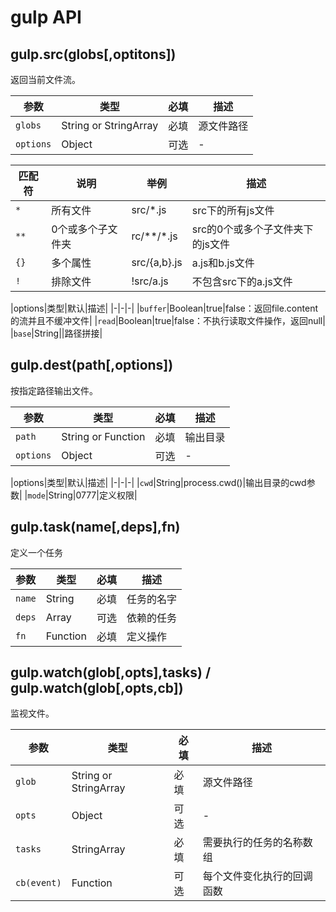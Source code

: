 # gulp API
## gulp.src(globs[,optitons])

返回当前文件流。

|参数|类型|必填|描述
|-|-|-|-|
|`globs`|String or StringArray|必填|源文件路径|
|`options`|Object|可选| - |

|匹配符|说明|举例|描述|
|-|-|-|-|
| `*` |   所有文件 | src/*.js | src下的所有js文件 |
| `**`  | 0个或多个子文件夹| rc/**/*.js|src的0个或多个子文件夹下的js文件|
|  `{}` |多个属性 | src/{a,b}.js|a.js和b.js文件 | 
| `!` | 排除文件 |   !src/a.js|不包含src下的a.js文件|

|options|类型|默认|描述|
|-|-|-|
|`buffer`|Boolean|true|false：返回file.content的流并且不缓冲文件|
|`read`|Boolean|true|false：不执行读取文件操作，返回null|
|`base`|String||路径拼接|

## gulp.dest(path[,options])

按指定路径输出文件。

|参数|类型|必填|描述
|-|-|-|-|
|`path`|String or Function|必填|输出目录|
|`options`|Object|可选| - |

|options|类型|默认|描述|
|-|-|-|
|`cwd`|String|process.cwd()|输出目录的cwd参数|
|`mode`|String|0777|定义权限|


## gulp.task(name[,deps],fn)

定义一个任务

|参数|类型|必填|描述
|-|-|-|-|
|`name`|String|必填|任务的名字|
|`deps`|Array|可选|依赖的任务|
|`fn`|Function|必填| 定义操作 |

## gulp.watch(glob[,opts],tasks) / gulp.watch(glob[,opts,cb])

监视文件。

|参数|类型|必填|描述
|-|-|-|-|
|`glob`|String or StringArray|必填|源文件路径|
|`opts`|Object|可选| - |
|`tasks`|StringArray|必填| 需要执行的任务的名称数组 |
|`cb(event)`|Function|可选|每个文件变化执行的回调函数|